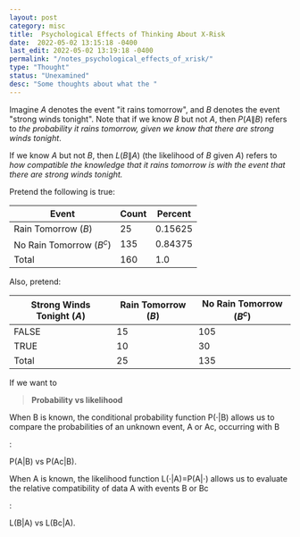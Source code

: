 ```yaml
---
layout: post
category: misc
title:  Psychological Effects of Thinking About X-Risk
date:  2022-05-02 13:15:18 -0400
last_edit: 2022-05-02 13:19:18 -0400
permalink: "/notes_psychological_effects_of_xrisk/"
type: "Thought"
status: "Unexamined"
desc: "Some thoughts about what the "
---
```


Imagine $A$ denotes the event "it rains tomorrow", and $B$ denotes the event "strong winds tonight". Note that if we know $B$ but not $A$, then $P(A\|B)$ refers to _the probability it rains tomorrow, given we know that there are strong winds tonight_.

If we know $A$ but not $B$, then $L(B\|A)$ (the likelihood of $B$ given $A$) refers to _how compatible the knowledge that it rains tomorrow is with the event that there are strong winds tonight._

Pretend the following is true:

| Event | Count | Percent |
| --- | --- | --- |
| Rain Tomorrow ($B$) | 25 | 0.15625 |
| No Rain Tomorrow ($B^c$) | 135 | 0.84375 |
| Total | 160 | 1.0 |

Also, pretend:

| Strong Winds Tonight ($A$) | Rain Tomorrow ($B$) | No Rain Tomorrow ($B^c$) |
| --- | --- | --- |
| FALSE | 15 | 105 |
| TRUE | 10 | 30 |
| Total | 25 | 135 |

If we want to

> __Probability vs likelihood__
>
When B
is known, the conditional probability function P(⋅|B) allows us to compare the probabilities of an unknown event, A or Ac, occurring with B

:

P(A|B) vs P(Ac|B).

When A
is known, the likelihood function L(⋅|A)=P(A|⋅) allows us to evaluate the relative compatibility of data A with events B or Bc

:

L(B|A) vs L(Bc|A).
